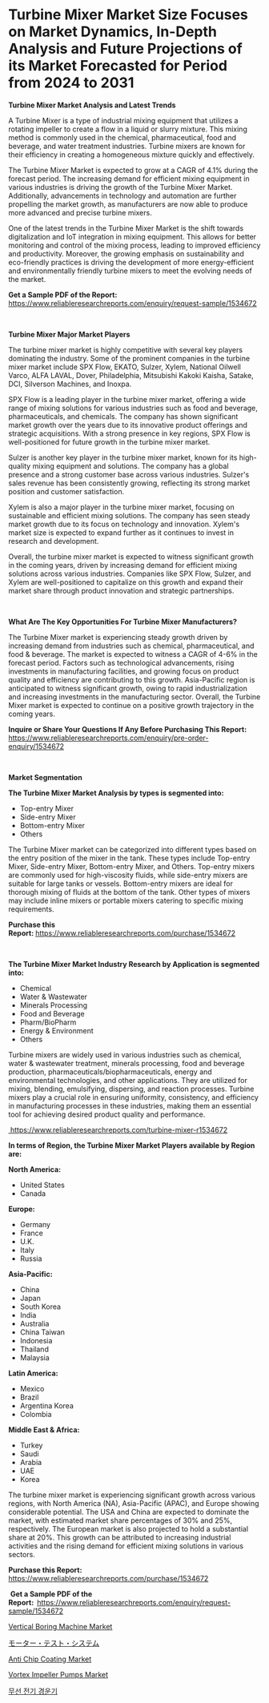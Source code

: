 <p><h1>Turbine Mixer Market Size Focuses on Market Dynamics, In-Depth Analysis and Future Projections of its Market Forecasted for Period from 2024 to 2031</h1></p><p><strong>Turbine Mixer Market Analysis and Latest Trends</strong></p>
<p><p>A Turbine Mixer is a type of industrial mixing equipment that utilizes a rotating impeller to create a flow in a liquid or slurry mixture. This mixing method is commonly used in the chemical, pharmaceutical, food and beverage, and water treatment industries. Turbine mixers are known for their efficiency in creating a homogeneous mixture quickly and effectively.</p><p>The Turbine Mixer Market is expected to grow at a CAGR of 4.1% during the forecast period. The increasing demand for efficient mixing equipment in various industries is driving the growth of the Turbine Mixer Market. Additionally, advancements in technology and automation are further propelling the market growth, as manufacturers are now able to produce more advanced and precise turbine mixers.</p><p>One of the latest trends in the Turbine Mixer Market is the shift towards digitalization and IoT integration in mixing equipment. This allows for better monitoring and control of the mixing process, leading to improved efficiency and productivity. Moreover, the growing emphasis on sustainability and eco-friendly practices is driving the development of more energy-efficient and environmentally friendly turbine mixers to meet the evolving needs of the market.</p></p>
<p><strong>Get a Sample PDF of the Report:&nbsp;</strong> <a href="https://www.reliableresearchreports.com/enquiry/request-sample/1534672">https://www.reliableresearchreports.com/enquiry/request-sample/1534672</a></p>
<p>&nbsp;</p>
<p><strong>Turbine Mixer Major Market Players</strong></p>
<p><p>The turbine mixer market is highly competitive with several key players dominating the industry. Some of the prominent companies in the turbine mixer market include SPX Flow, EKATO, Sulzer, Xylem, National Oilwell Varco, ALFA LAVAL, Dover, Philadelphia, Mitsubishi Kakoki Kaisha, Satake, DCI, Silverson Machines, and Inoxpa.</p><p>SPX Flow is a leading player in the turbine mixer market, offering a wide range of mixing solutions for various industries such as food and beverage, pharmaceuticals, and chemicals. The company has shown significant market growth over the years due to its innovative product offerings and strategic acquisitions. With a strong presence in key regions, SPX Flow is well-positioned for future growth in the turbine mixer market.</p><p>Sulzer is another key player in the turbine mixer market, known for its high-quality mixing equipment and solutions. The company has a global presence and a strong customer base across various industries. Sulzer's sales revenue has been consistently growing, reflecting its strong market position and customer satisfaction.</p><p>Xylem is also a major player in the turbine mixer market, focusing on sustainable and efficient mixing solutions. The company has seen steady market growth due to its focus on technology and innovation. Xylem's market size is expected to expand further as it continues to invest in research and development.</p><p>Overall, the turbine mixer market is expected to witness significant growth in the coming years, driven by increasing demand for efficient mixing solutions across various industries. Companies like SPX Flow, Sulzer, and Xylem are well-positioned to capitalize on this growth and expand their market share through product innovation and strategic partnerships.</p></p>
<p>&nbsp;</p>
<p><strong>What Are The Key Opportunities For Turbine Mixer Manufacturers?</strong></p>
<p><p>The Turbine Mixer market is experiencing steady growth driven by increasing demand from industries such as chemical, pharmaceutical, and food & beverage. The market is expected to witness a CAGR of 4-6% in the forecast period. Factors such as technological advancements, rising investments in manufacturing facilities, and growing focus on product quality and efficiency are contributing to this growth. Asia-Pacific region is anticipated to witness significant growth, owing to rapid industrialization and increasing investments in the manufacturing sector. Overall, the Turbine Mixer market is expected to continue on a positive growth trajectory in the coming years.</p></p>
<p><strong>Inquire or Share Your Questions If Any Before Purchasing This Report:</strong> <a href="https://www.reliableresearchreports.com/enquiry/pre-order-enquiry/1534672">https://www.reliableresearchreports.com/enquiry/pre-order-enquiry/1534672</a></p>
<p>&nbsp;</p>
<p><strong>Market Segmentation</strong></p>
<p><strong>The Turbine Mixer Market Analysis by types is segmented into:</strong></p>
<p><ul><li>Top-entry Mixer</li><li>Side-entry Mixer</li><li>Bottom-entry Mixer</li><li>Others</li></ul></p>
<p><p>The Turbine Mixer market can be categorized into different types based on the entry position of the mixer in the tank. These types include Top-entry Mixer, Side-entry Mixer, Bottom-entry Mixer, and Others. Top-entry mixers are commonly used for high-viscosity fluids, while side-entry mixers are suitable for large tanks or vessels. Bottom-entry mixers are ideal for thorough mixing of fluids at the bottom of the tank. Other types of mixers may include inline mixers or portable mixers catering to specific mixing requirements.</p></p>
<p><strong>Purchase this Report:&nbsp;</strong><a href="https://www.reliableresearchreports.com/purchase/1534672">https://www.reliableresearchreports.com/purchase/1534672</a></p>
<p>&nbsp;</p>
<p><strong>The Turbine Mixer Market Industry Research by Application is segmented into:</strong></p>
<p><ul><li>Chemical</li><li>Water & Wastewater</li><li>Minerals Processing</li><li>Food and Beverage</li><li>Pharm/BioPharm</li><li>Energy & Environment</li><li>Others</li></ul></p>
<p><p>Turbine mixers are widely used in various industries such as chemical, water & wastewater treatment, minerals processing, food and beverage production, pharmaceuticals/biopharmaceuticals, energy and environmental technologies, and other applications. They are utilized for mixing, blending, emulsifying, dispersing, and reaction processes. Turbine mixers play a crucial role in ensuring uniformity, consistency, and efficiency in manufacturing processes in these industries, making them an essential tool for achieving desired product quality and performance.</p></p>
<p><a href="https://www.reliableresearchreports.com/turbine-mixer-r1534672">&nbsp;https://www.reliableresearchreports.com/turbine-mixer-r1534672</a></p>
<p><strong>In terms of Region, the Turbine Mixer Market Players available by Region are:</strong></p>
<p>
    <p> <strong> North America: </strong>
        <ul>
            <li>United States</li>
            <li>Canada</li>
        </ul>
        </p> 
    <p> <strong> Europe: </strong>
        <ul>
            <li>Germany</li>
            <li>France</li>
            <li>U.K.</li>
            <li>Italy</li>
            <li>Russia</li>
        </ul>
        </p> 
    <p> <strong> Asia-Pacific: </strong>
        <ul>
            <li>China</li>
            <li>Japan</li>
            <li>South Korea</li>
            <li>India</li>
            <li>Australia</li>
            <li>China Taiwan</li>
            <li>Indonesia</li>
            <li>Thailand</li>
            <li>Malaysia</li>
        </ul>
        </p> 
    <p> <strong> Latin America: </strong>
        <ul>
            <li>Mexico</li>
            <li>Brazil</li>
            <li>Argentina Korea</li>
            <li>Colombia</li>
        </ul>
        </p> 
    <p> <strong> Middle East & Africa: </strong>
        <ul>
            <li>Turkey</li>
            <li>Saudi</li>
            <li>Arabia</li>
            <li>UAE</li>
            <li>Korea</li>
        </ul>
    </p>
    </p>
<p><p>The turbine mixer market is experiencing significant growth across various regions, with North America (NA), Asia-Pacific (APAC), and Europe showing considerable potential. The USA and China are expected to dominate the market, with estimated market share percentages of 30% and 25%, respectively. The European market is also projected to hold a substantial share at 20%. This growth can be attributed to increasing industrial activities and the rising demand for efficient mixing solutions in various sectors.</p></p>
<p><strong>Purchase this Report: </strong><a href="https://www.reliableresearchreports.com/purchase/1534672">https://www.reliableresearchreports.com/purchase/1534672</a></p>
<p>&nbsp;<strong>Get a Sample PDF of the Report:&nbsp;&nbsp;</strong><a href="https://www.reliableresearchreports.com/enquiry/request-sample/1534672">https://www.reliableresearchreports.com/enquiry/request-sample/1534672</a></p>
<p><strong></strong></p>
<p><p><a href="https://github.com/sonuprakash1/Market-Research-Report-List-2/blob/main/vertical-boring-machine-market.md">Vertical Boring Machine Market</a></p><p><a href="https://medium.com/@awicka/%E3%83%A2%E3%83%BC%E3%82%BF%E3%83%BC%E3%83%86%E3%82%B9%E3%83%88%E3%82%B7%E3%82%B9%E3%83%86%E3%83%A0%E5%B8%82%E5%A0%B4%E3%81%AE%E5%B1%95%E6%9C%9B-%E7%94%A3%E6%A5%AD%E6%A6%82%E8%A6%81%E3%81%A8%E4%BA%88%E6%B8%AC-2024%E5%B9%B4%E3%81%8B%E3%82%892031%E5%B9%B4-7961f6c7df92">モーター・テスト・システム</a></p><p><a href="https://issuu.com/reportprime-2/docs/anti-chip-coating-market-size-2030.pptx">Anti Chip Coating Market</a></p><p><a href="https://github.com/jhcraigie/Market-Research-Report-List-2/blob/main/vortex-impeller-pumps-market.md">Vortex Impeller Pumps Market</a></p><p><a href="https://github.com/trmesnao7959541/Market-Research-Report-List-1/blob/main/691961826358.md">무선 전기 경운기</a></p></p>
